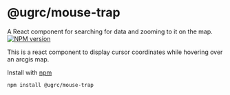 # @ugrc/mouse-trap

A React component for searching for data and zooming to it on the map.
[![NPM version](https://badgen.net/npm/v/@ugrc/mouse-trap)](https://www.npmjs.com/package/@ugrc/mouse-trap)

This is a react component to display cursor coordinates while hovering over an arcgis map.

Install with [npm](https://www.npmjs.com/)

```bash
npm install @ugrc/mouse-trap
```
